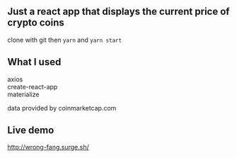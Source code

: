 ## Just a react app that displays the current price of crypto coins

clone with git then ```yarn``` and ```yarn start```

## What I used
axios  
create-react-app  
materialize  

data provided by coinmarketcap.com

## Live demo
http://wrong-fang.surge.sh/
